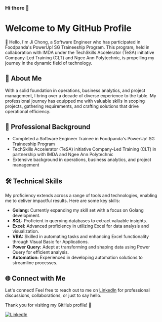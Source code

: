 ### Hi there 👋

<!--
**jichong-tay/jichong-tay** is a ✨ _special_ ✨ repository because its `README.md` (this file) appears on your GitHub profile.

Here are some ideas to get you started:

- 🔭 I’m currently working on ...
- 🌱 I’m currently learning ...
- 👯 I’m looking to collaborate on ...
- 🤔 I’m looking for help with ...
- 💬 Ask me about ...
- 📫 How to reach me: ...
- 😄 Pronouns: ...
- ⚡ Fun fact: ...
-->
# Welcome to My GitHub Profile

👋 Hello, I'm Ji Chong, a Software Engineer who has participated in Foodpanda's PowerUp! SG Traineeship Program. This program, held in collaboration with IMDA under the TechSkills Accelerator (TeSA) initiative Company-Led Training (CLT) and Ngee Ann Polytechnic, is propelling my journey in the dynamic field of technology.

## 🚀 About Me

With a solid foundation in operations, business analytics, and project management, I bring over a decade of diverse experience to the table. My professional journey has equipped me with valuable skills in scoping projects, gathering requirements, and crafting solutions that drive operational efficiency.

## 💼 Professional Background

- Completed a Software Engineer Trainee in Foodpanda's PowerUp! SG Traineeship Program
- TechSkills Accelerator (TeSA) initiative Company-Led Training (CLT) in partnership with IMDA and Ngee Ann Polytechnic
- Extensive background in operations, business analytics, and project management

## 🛠️ Technical Skills

My proficiency extends across a range of tools and technologies, enabling me to deliver impactful results. Here are some key skills:

- **Golang:** Currently expanding my skill set with a focus on Golang development.
- **SQL:** Proficient in querying databases to extract valuable insights.
- **Excel:** Advanced proficiency in utilizing Excel for data analysis and visualization.
- **VBA:** Skilled in automating tasks and enhancing Excel functionality through Visual Basic for Applications.
- **Power Query:** Adept at transforming and shaping data using Power Query for efficient analysis.
- **Automation:** Experienced in developing automation solutions to streamline processes.


## 🌐 Connect with Me

Let's connect! Feel free to reach out to me on [LinkedIn](https://www.linkedin.com/in/jichong-tay/) for professional discussions, collaborations, or just to say hello.

Thank you for visiting my GitHub profile! 🙌

[![LinkedIn](https://img.shields.io/badge/LinkedIn-Connect-blue)](https://www.linkedin.com/in/jichong-tay/)
